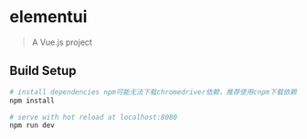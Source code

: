 # elementui

> A Vue.js project

## Build Setup

``` bash
# install dependencies npm可能无法下载chromedriver依赖，推荐使用cnpm下载依赖
npm install

# serve with hot reload at localhost:8080
npm run dev